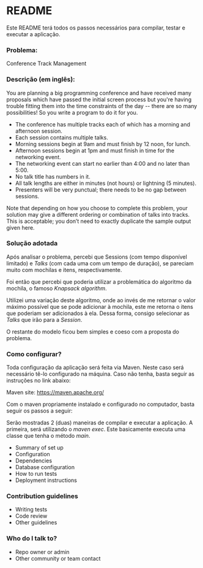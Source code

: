 # README #

Este README terá todos os passos necessários para compilar, testar e executar a aplicação.

### Problema: ###

Conference Track Management

### Descrição (em inglês): ###

You are planning a big programming conference and have received many proposals which have passed the initial screen process but you're having trouble fitting them into the time constraints of the day -- there are so many possibilities! So you write a program to do it for you.

* The conference has multiple tracks each of which has a morning and afternoon session.
* Each session contains multiple talks.
* Morning sessions begin at 9am and must finish by 12 noon, for lunch.
* Afternoon sessions begin at 1pm and must finish in time for the networking event.
* The networking event can start no earlier than 4:00 and no later than 5:00.
* No talk title has numbers in it.
* All talk lengths are either in minutes (not hours) or lightning (5 minutes).
* Presenters will be very punctual; there needs to be no gap between sessions.
 
Note that depending on how you choose to complete this problem, your solution may give a different ordering or combination of talks into tracks. This is acceptable; you don’t need to exactly duplicate the sample output given here.

### Solução adotada ###

Após analisar o problema, percebi que Sessions (com tempo disponível limitado) e *Talks* (com cada uma com um tempo de duração), se pareciam muito com mochilas e itens, respectivamente.

Foi então que percebi que poderia utilizar a problemática do algoritmo da mochila, o famoso *Knapsack algorithm*.

Utilizei uma variação deste algoritmo, onde ao invés de me retornar o valor máximo possível que se pode adicionar à mochila, este me retorna o itens que poderiam ser adicionados à ela. Dessa forma, consigo selecionar as *Talks* que irão para a *Session*.

O restante do modelo ficou bem simples e coeso com a proposta do problema.

### Como configurar? ###

Toda configuração da aplicação será feita via Maven. Neste caso será necessário tê-lo configurado na máquina.
Caso não tenha, basta seguir as instruções no link abaixo:

Maven site: https://maven.apache.org/

Com o maven propriamente instalado e configurado no computador, basta seguir os passos a seguir:

Serão mostradas 2 (duas) maneiras de compilar e executar a aplicação. A primeira, será utilizando o *maven exec*. Este basicamente executa uma classe que tenha o método *main*. 




* Summary of set up
* Configuration
* Dependencies
* Database configuration
* How to run tests
* Deployment instructions

### Contribution guidelines ###

* Writing tests
* Code review
* Other guidelines

### Who do I talk to? ###

* Repo owner or admin
* Other community or team contact
